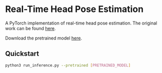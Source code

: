 # Real-Time Head Pose Estimation
A PyTorch implementation of real-time head pose estimation. The original work can be found [here](https://github.com/natanielruiz/deep-head-pose). 

Download the pretrained model [here](https://drive.google.com/file/d/1kY2nfpnFsows14TLKTOd-8PYftOAeomh/view?usp=sharing).

## Quickstart
```bash
python3 run_inference.py --pretrained [PRETRAINED_MODEL]
```
